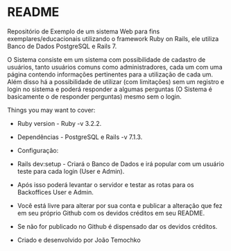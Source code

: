 # README

Repositório de Exemplo de um sistema Web para fins exemplares/educacionais utilizando o framework Ruby on Rails, ele utiliza Banco de Dados PostgreSQL e Rails 7.

O Sistema consiste em um sistema com possibilidade de cadastro de usuários, tanto usuários comuns como administradores, cada um com uma página contendo informações pertinentes para a utilização de cada um. Além disso há a possibilidade de utilizar (com limitações) sem um registro e login no sistema e poderá responder a algumas perguntas (O Sistema é basicamente o de responder perguntas) mesmo sem o login.

Things you may want to cover:

* Ruby version - Ruby -v 3.2.2.

* Dependências - PostgreSQL e Rails -v 7.1.3.

* Configuração:

-  Rails dev:setup - Criará o Banco de Dados e irá popular com um usuário teste para cada login (User e Admin).

-  Após isso poderá levantar o servidor e testar as rotas para os Backoffices User e Admin.

* Você está livre para alterar por sua conta e publicar a alteração que fez em seu próprio Github com os devidos créditos em seu README.

* Se não for publicado no Github é dispensado dar os devidos créditos.

* Criado e desenvolvido por João Temochko
